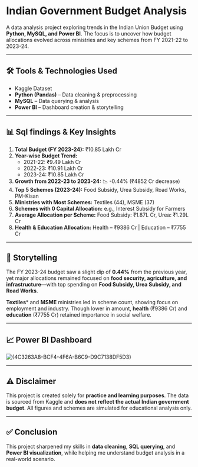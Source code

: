 # Indian Government Budget Analysis 

A data analysis project exploring trends in the Indian Union Budget using **Python, MySQL, and Power BI**. The focus is to uncover how budget allocations evolved across ministries and key schemes from FY 2021-22 to 2023-24.

---
## 🛠 Tools & Technologies Used

- Kaggle Dataset
- **Python (Pandas)** – Data cleaning & preprocessing  
- **MySQL** – Data querying & analysis  
- **Power BI** – Dashboard creation & storytelling  
---
## 📊 Sql findings & Key Insights

1. **Total Budget (FY 2023-24):** ₹10.85 Lakh Cr  
2. **Year-wise Budget Trend:**  
   - 2021-22: ₹9.49 Lakh Cr  
   - 2022-23: ₹10.91 Lakh Cr  
   - 2023-24: ₹10.85 Lakh Cr  
3. **Growth from 2022-23 to 2023-24:** 📉 -0.44% (₹4852 Cr decrease)  
4. **Top 5 Schemes (2023-24):** Food Subsidy, Urea Subsidy, Road Works, PM-Kisan  
5. **Ministries with Most Schemes:** Textiles (44), MSME (37)  
6. **Schemes with 0 Capital Allocation:** e.g., Interest Subsidy for Farmers  
7. **Average Allocation per Scheme:** Food Subsidy: ₹1.87L Cr, Urea: ₹1.29L Cr  
8. **Health & Education Allocation:** Health – ₹9386 Cr | Education – ₹7755 Cr  

---
## 📘 Storytelling

The FY 2023-24 budget saw a slight dip of **0.44%** from the previous year, yet major allocations remained focused on **food security, agriculture, and infrastructure**—with top spending on **Food Subsidy, Urea Subsidy, and Road Works**.

**Textiles*** and **MSME** ministries led in scheme count, showing focus on employment and industry. Though lower in amount, **health** (₹9386 Cr) and **education** (₹7755 Cr) retained importance in social welfare.

---
## 📈 Power BI Dashboard

![{4C3263A8-BCF4-4F6A-B6C9-D9C7138DF5D3}](https://github.com/user-attachments/assets/c87e8c34-6365-4dc2-a107-c3267765e923)







---
## ⚠ Disclaimer

This project is created solely for **practice and learning purposes**. The data is sourced from Kaggle and **does not reflect the actual Indian government budget**. All figures and schemes are simulated for educational analysis only.

---
## ✅ Conclusion

This project sharpened my skills in **data cleaning**, **SQL querying**, and **Power BI visualization**, while helping me understand budget analysis in a real-world scenario.
